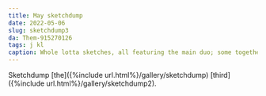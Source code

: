 ```yaml
---
title: May sketchdump
date: 2022-05-06
slug: sketchdump3
da: Them-915270126
tags: j kl
caption: Whole lotta sketches, all featuring the main duo; some together, some separate, all reflecting fairly different dynamics.
---
```

Sketchdump [the]({%include url.html%}/gallery/sketchdump) [third]({%include url.html%}/gallery/sketchdump2).